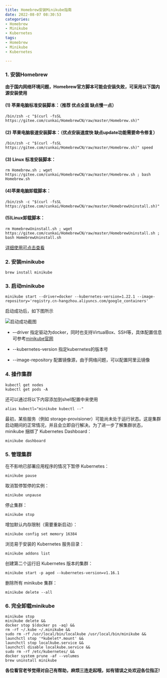 ```yaml
---
title: Homebrew安装Minikube指南
date: 2022-08-07 08:30:53
categories:
- Homebrew
- Minikube
- Kubernetes
tags:
- Homebrew
- Minikube
- Kubernetes

---
```


### 1. 安装Homebrew

**由于国内网络环境问题，Homebrew官方脚本可能会安装失败，可采用以下国内源安装使用**

#### (1) 苹果电脑标准安装脚本：（推荐 优点全面 缺点慢一点）

```
/bin/zsh -c "$(curl -fsSL https://gitee.com/cunkai/HomebrewCN/raw/master/Homebrew.sh)"
```
#### (2) 苹果电脑极速安装脚本：（优点安装速度快 缺点update功能需要命令修复）
```
/bin/zsh -c "$(curl -fsSL https://gitee.com/cunkai/HomebrewCN/raw/master/Homebrew.sh)" speed
```
#### (3) Linux 标准安装脚本：
```
rm Homebrew.sh ; wget https://gitee.com/cunkai/HomebrewCN/raw/master/Homebrew.sh ; bash Homebrew.sh
```

#### (4)苹果电脑卸载脚本：
```
/bin/zsh -c "$(curl -fsSL https://gitee.com/cunkai/HomebrewCN/raw/master/HomebrewUninstall.sh)"
```
#### (5)Linux卸载脚本：
```
rm HomebrewUninstall.sh ; wget https://gitee.com/cunkai/HomebrewCN/raw/master/HomebrewUninstall.sh ; bash HomebrewUninstall.sh
```
[详细使用可点击查看](https://gitee.com/cunkai/HomebrewCN.git)

### 2. 安装minikube

~~~
brew install minikube
~~~

### 3. 启动minikube

~~~
minikube start --driver=docker --kubernetes-version=1.22.1 --image-repository='registry.cn-hangzhou.aliyuncs.com/google_containers'
~~~
启动成功后，如下图所示

![启动成功截图](https://p9-juejin.byteimg.com/tos-cn-i-k3u1fbpfcp/949c6a7bacc04dbf92159eb7c2ff7cbf~tplv-k3u1fbpfcp-watermark.image?)

- –-driver 指定驱动为docker，同时也支持VirtualBox、SSH等，具体配置信息可参考[minikube官网](https://minikube.sigs.k8s.io/docs/drivers/)

- --kubernetes-version 指定kubernetes的版本号
- --image-repository 配置镜像源，由于网络问题，可以配置阿里云镜像

### 4. 操作集群

~~~
kubectl get nodes
kubectl get pods -A
~~~
还可以通过将以下内容添加到shell配置中来使用
~~~
alias kubectl="minikube kubectl --"
~~~
最初，某些服务（例如 storage-provisioner）可能尚未处于运行状态。这是集群启动期间的正常情况，并且会立即自行解决。为了进一步了解集群状态，minikube 捆绑了 Kubernetes Dashboard：

~~~
minikube dashboard
~~~

### 5. 管理集群
在不影响已部署应用程序的情况下暂停 Kubernetes：
```
minikube pause
```
取消暂停暂停的实例：
```
minikube unpause
```
停止集群：
```
minikube stop
```
增加默认内存限制（需要重新启动）：
```
minikube config set memory 16384
```
浏览易于安装的 Kubernetes 服务目录：
```
minikube addons list
```
创建第二个运行旧 Kubernetes 版本的集群：
```
minikube start -p aged --kubernetes-version=v1.16.1
```
删除所有 minikube 集群：

```
minikube delete --all
```

### 6. 完全卸载minikube

~~~
minikube stop
minikube delete &&
docker stop $(docker ps -aq) &&
rm -rf ~/.kube ~/.minikube &&
sudo rm -rf /usr/local/bin/localkube /usr/local/bin/minikube &&
launchctl stop '*kubelet*.mount' &&
launchctl stop localkube.service &&
launchctl disable localkube.service &&
sudo rm -rf /etc/kubernetes/ &&
docker system prune -af --volumes
brew uninstall minikube
~~~

**各位看官老爷觉得对自己有帮助，麻烦三连走起哦，如有错误之处欢迎各位指正!**

